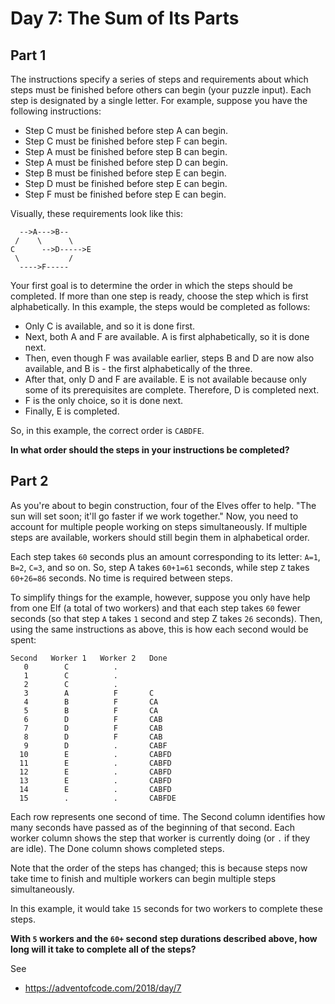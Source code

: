 # Day 7: The Sum of Its Parts

## Part 1

The instructions specify a series of steps and requirements about which steps must be finished before others can begin (your puzzle input). Each step is designated by a single letter. For example, suppose you have the following instructions:

- Step C must be finished before step A can begin.
- Step C must be finished before step F can begin.
- Step A must be finished before step B can begin.
- Step A must be finished before step D can begin.
- Step B must be finished before step E can begin.
- Step D must be finished before step E can begin.
- Step F must be finished before step E can begin.

Visually, these requirements look like this:

```
  -->A--->B--
 /    \      \
C      -->D----->E
 \           /
  ---->F-----
```

Your first goal is to determine the order in which the steps should be completed. If more than one step is ready, choose the step which is first alphabetically. In this example, the steps would be completed as follows:


- Only C is available, and so it is done first.
- Next, both A and F are available. A is first alphabetically, so it is done next.
- Then, even though F was available earlier, steps B and D are now also available, and B is - the first alphabetically of the three.
- After that, only D and F are available. E is not available because only some of its prerequisites are complete. Therefore, D is completed next.
- F is the only choice, so it is done next.
- Finally, E is completed.

So, in this example, the correct order is `CABDFE`.

**In what order should the steps in your instructions be completed?**

## Part 2

As you're about to begin construction, four of the Elves offer to help. "The sun will set soon; it'll go faster if we work together." Now, you need to account for multiple people working on steps simultaneously. If multiple steps are available, workers should still begin them in alphabetical order.

Each step takes `60` seconds plus an amount corresponding to its letter: `A=1`, `B=2`, `C=3`, and so on. So, step A takes `60+1=61` seconds, while step `Z` takes `60+26=86` seconds. No time is required between steps.

To simplify things for the example, however, suppose you only have help from one Elf (a total of two workers) and that each step takes `60` fewer seconds (so that step `A` takes `1` second and step Z takes `26` seconds). Then, using the same instructions as above, this is how each second would be spent:

```
Second   Worker 1   Worker 2   Done
   0        C          .        
   1        C          .        
   2        C          .        
   3        A          F       C
   4        B          F       CA
   5        B          F       CA
   6        D          F       CAB
   7        D          F       CAB
   8        D          F       CAB
   9        D          .       CABF
  10        E          .       CABFD
  11        E          .       CABFD
  12        E          .       CABFD
  13        E          .       CABFD
  14        E          .       CABFD
  15        .          .       CABFDE
```

Each row represents one second of time. The Second column identifies how many seconds have passed as of the beginning of that second. Each worker column shows the step that worker is currently doing (or `.` if they are idle). The Done column shows completed steps.

Note that the order of the steps has changed; this is because steps now take time to finish and multiple workers can begin multiple steps simultaneously.

In this example, it would take `15` seconds for two workers to complete these steps.

**With `5` workers and the `60+` second step durations described above, how long will it take to complete all of the steps?**

See
- https://adventofcode.com/2018/day/7